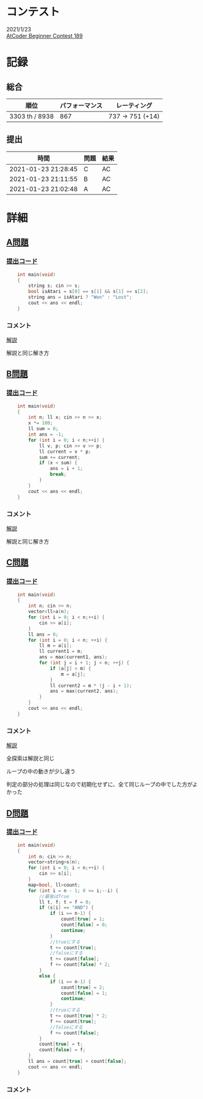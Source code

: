 # コンテスト
2021/1/23<br>
[AtCoder Beginner Contest 189](https://atcoder.jp/contests/abc189)

# 記録
## 総合
|  順位  |  パフォーマンス  | レーティング |
| ---- | ---- | ---- |
|  3303 th / 8938  | 867 | 737 → 751 (+14) |

## 提出
|  時間  |  問題  | 結果 |
| ---- | ---- | ---- |
| 2021-01-23 21:28:45 | C | AC |
| 2021-01-23 21:11:55 | B | AC |
| 2021-01-23 21:02:48 | A | AC |


# 詳細
## [A問題](https://atcoder.jp/contests/abc189/tasks/abc189_a)
### [提出コード](https://atcoder.jp/contests/abc189/submissions/19588151)
```c++
	int main(void)
	{
		string s; cin >> s;
		bool isAtari = s[0] == s[1] && s[1] == s[2];
		string ans = isAtari ? "Won" : "Lost";
		cout << ans << endl;
	}
```

### コメント
[解説](https://atcoder.jp/contests/abc189/editorial/528)

解説と同じ解き方


## [B問題](https://atcoder.jp/contests/abc189/tasks/abc189_b)
### [提出コード](https://atcoder.jp/contests/abc189/submissions/19600497)
```c++
	int main(void)
	{
		int n; ll x; cin >> n >> x;
		x *= 100;
		ll sum = 0;
		int ans = -1;
		for (int i = 0; i < n;++i) {
			ll v, p; cin >> v >> p;
			ll current = v * p;
			sum += current;
			if (x < sum) {
				ans = i + 1;
				break;
			}
		}
		cout << ans << endl;
	}
```

### コメント
[解説](https://atcoder.jp/contests/abc189/editorial/532)

解説と同じ解き方


## [C問題](https://atcoder.jp/contests/abc189/tasks/abc189_c)
### [提出コード](https://atcoder.jp/contests/abc189/submissions/19614576)
```c++
	int main(void)
	{
		int n; cin >> n;
		vector<ll>a(n);
		for (int i = 0; i < n;++i) {
			cin >> a[i];
		}
		ll ans = 0;
		for (int i = 0; i < n; ++i) {
			ll m = a[i];
			ll current1 = m;
			ans = max(current1, ans);
			for (int j = i + 1; j < n; ++j) {
				if (a[j] < m) {
					m = a[j];
				}
				ll current2 = m * (j - i + 1);
				ans = max(current2, ans);
			}
		}
		cout << ans << endl;
	}
```

### コメント
[解説](https://atcoder.jp/contests/abc189/editorial/533)

全探索は解説と同じ

ループの中の動きが少し違う

判定の部分の処理は同じなので初期化せずに、全て同じループの中でした方がよかった


## [D問題](https://atcoder.jp/contests/abc189/tasks/abc189_d)
### [提出コード](https://atcoder.jp/contests/abc189/submissions/19648648)

```c++
	int main(void)
	{
		int n; cin >> n;
		vector<string>s(n);
		for (int i = 0; i < n;++i) {
			cin >> s[i];
		}
		map<bool, ll>count;
		for (int i = n - 1; 0 <= i;--i) {
			//最後はTrue
			ll t, f; t = f = 0;
			if (s[i] == "AND") {
				if (i == n-1) {
					count[true] = 1;
					count[false] = 0;
					continue;
				}
				//trueにする
				t += count[true];
				//falseにする
				t += count[false];
				f += count[false] * 2;
			}
			else {
				if (i == n-1) {
					count[true] = 2;
					count[false] = 1;
					continue;
				}
				//trueにする
				t += count[true] * 2;
				f += count[true];
				//falseにする
				f += count[false];
			}
			count[true] = t;
			count[false] = f;
		}
		ll ans = count[true] + count[false];
		cout << ans << endl;
	}
```



### コメント